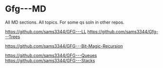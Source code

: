 # Gfg---MD

All MD sections. All topics. 
For some qs soln in other repos.

https://github.com/sams3344/GFG---LL
https://github.com/sams3344/Gfg---Trees

https://github.com/sams3344/GFG---Bit-Magic-Recursion

https://github.com/sams3344/GFG---Queues
https://github.com/sams3344/GFG---Stacks

